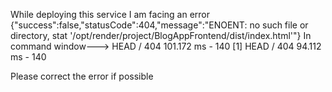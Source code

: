 While deploying this service
I am facing an error {"success":false,"statusCode":404,"message":"ENOENT: no such file or directory, stat '/opt/render/project/BlogAppFrontend/dist/index.html'"}
In command window--->
HEAD / 404 101.172 ms - 140
[1] HEAD / 404 94.112 ms - 140

Please correct the error if possible 
